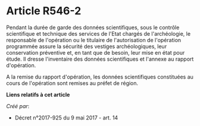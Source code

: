 # Article R546-2

Pendant la durée de garde des données scientifiques, sous le contrôle scientifique et technique des services de l'Etat
chargés de l'archéologie, le responsable de l'opération ou le titulaire de l'autorisation de l'opération programmée assure la
sécurité des vestiges archéologiques, leur conservation préventive et, en tant que de besoin, leur mise en état pour étude.
Il dresse l'inventaire des données scientifiques et l'annexe au rapport d'opération.

A la remise du rapport d'opération, les données scientifiques constituées au cours de l'opération sont remises au préfet de
région.

**Liens relatifs à cet article**

_Créé par_:

  - Décret n°2017-925 du 9 mai 2017 - art. 14
